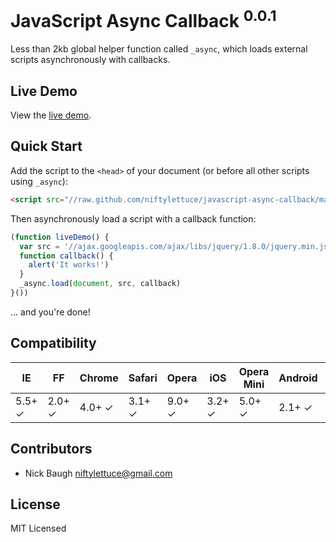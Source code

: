 
# JavaScript Async Callback <sup>0.0.1</sup>

Less than 2kb global helper function called `_async`, which loads external scripts asynchronously with callbacks.

## Live Demo

View the <a href="http://niftylettuce.github.com/javascript-async-callback">live demo</a>.

## Quick Start

Add the script to the `<head>` of your document (or before all other scripts using `_async`):

```html
<script src="//raw.github.com/niftylettuce/javascript-async-callback/master/async.min.js"></script>
```

Then asynchronously load a script with a callback function:

```js
(function liveDemo() {
  var src = '//ajax.googleapis.com/ajax/libs/jquery/1.8.0/jquery.min.js'
  function callback() {
    alert('It works!')
  }
  _async.load(document, src, callback)
}())
```

... and you're done!

## Compatibility

<table>
<thead>
<th>IE</th>
<th>FF</th>
<th>Chrome</th>
<th>Safari</th>
<th>Opera</th>
<th>iOS</th>
<th>Opera Mini</th>
<th>Android</th>
<th>Blackberry</th>
<th>Opera Mobile</th>
<th>Chrome Android</th>
<th>Firefox Android</th>
</thead>
<tbody>
<tr>
<td>5.5+ &#x2713;</td>
<td>2.0+ &#x2713;</td>
<td>4.0+ &#x2713;</td>
<td>3.1+ &#x2713;</td>
<td>9.0+ &#x2713;</td>
<td>3.2+ &#x2713;</td>
<td>5.0+ &#x2713;</td>
<td>2.1+ &#x2713;</td>
<td>7.0+ &#x2713;</td>
<td>10.0+ &#x2713;</td>
<td>18.0+ &#x2713;</td>
<td>15.0+ &#x2713;</td>
</tr>
</tbody>
</table>

## Contributors

* Nick Baugh <niftylettuce@gmail.com>

## License

MIT Licensed
